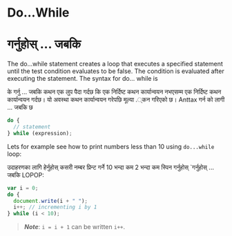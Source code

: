 # Do...While

# गर्नुहोस् ... जबकि

The do...while statement creates a loop that executes a specified statement until the test condition evaluates to be false. The condition is evaluated after executing the statement. The syntax for do... while is

के गर्नु ... जबकि कथन एक लुप पैदा गर्दछ कि एक निर्दिष्ट कथन कार्यान्वयन नभएसम्म एक निर्दिष्ट कथन कार्यान्वयन गर्दछ। यो अवस्था कथन कार्यान्वयन गरेपछि मूल्या .्कन गरिएको छ। Anttax गर्न को लागी ... जबकि छ

```javascript
do {
  // statement
} while (expression);
```

Lets for example see how to print numbers less than 10 using `do...while` loop:

उदाहरणका लागि हेर्नुहोस् कसरी नम्बर प्रिन्ट गर्ने 10 भन्दा कम 2 भन्दा कम स्पिन गर्नुहोस् `गर्नुहोस् ... जबकि LOPOP:

```javascript
var i = 0;
do {
  document.write(i + " ");
  i++; // incrementing i by 1
} while (i < 10);
```

> _**Note**_: `i = i + 1` can be written `i++`.


